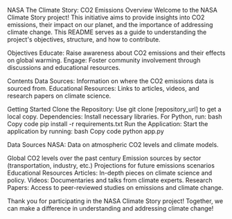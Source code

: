 NASA The Climate Story: CO2 Emissions
Overview
Welcome to the NASA Climate Story project! This initiative aims to provide insights into CO2 emissions, their impact on our planet, and the importance of addressing climate change. This README serves as a guide to understanding the project's objectives, structure, and how to contribute.

Objectives
Educate: Raise awareness about CO2 emissions and their effects on global warming.
Engage: Foster community involvement through discussions and educational resources.

Contents
Data Sources: Information on where the CO2 emissions data is sourced from.
Educational Resources: Links to articles, videos, and research papers on climate science.

Getting Started
Clone the Repository: Use git clone [repository_url] to get a local copy.
Dependencies: Install necessary libraries. For Python, run:
bash
Copy code
pip install -r requirements.txt
Run the Application: Start the application by running:
bash
Copy code
python app.py

Data Sources
NASA: Data on atmospheric CO2 levels and climate models.

Global CO2 levels over the past century
Emission sources by sector (transportation, industry, etc.)
Projections for future emissions scenarios
Educational Resources
Articles: In-depth pieces on climate science and policy.
Videos: Documentaries and talks from climate experts.
Research Papers: Access to peer-reviewed studies on emissions and climate change.

Thank you for participating in the NASA Climate Story project! Together, we can make a difference in understanding and addressing climate change!

